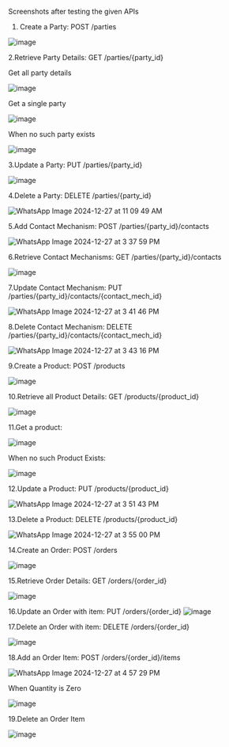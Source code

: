 Screenshots after testing the given APIs

1. Create a Party: POST /parties
   
![image](https://github.com/user-attachments/assets/d030e3d3-7ea3-4750-9b47-558e5edd7254)


2.Retrieve Party Details: GET /parties/{party_id}

Get all party details

![image](https://github.com/user-attachments/assets/25a809c9-c786-4e10-8382-ce9cb38ceb1f)

Get a single party

![image](https://github.com/user-attachments/assets/5ba9dfb5-6f59-4f8e-b8b6-88fe9563f630)


When no such party exists

![image](https://github.com/user-attachments/assets/65c3fb4f-27f9-43d9-868c-19786f3a5dce)



3.Update a Party: PUT /parties/{party_id}

![image](https://github.com/user-attachments/assets/ebb2b38b-d579-466c-ad34-6f73ed6a520d)


4.Delete a Party: DELETE /parties/{party_id}

![WhatsApp Image 2024-12-27 at 11 09 49 AM](https://github.com/user-attachments/assets/9bd67795-c3f3-4076-9c93-ad85def37aee)


5.Add Contact Mechanism: POST /parties/{party_id}/contacts

![WhatsApp Image 2024-12-27 at 3 37 59 PM](https://github.com/user-attachments/assets/b87d3e79-d892-4a0c-b959-01eb5a7f80c2)


6.Retrieve Contact Mechanisms: GET /parties/{party_id}/contacts

![image](https://github.com/user-attachments/assets/de98f0ac-50b1-4cf2-9267-44555caf5176)


7.Update Contact Mechanism: PUT /parties/{party_id}/contacts/{contact_mech_id}

![WhatsApp Image 2024-12-27 at 3 41 46 PM](https://github.com/user-attachments/assets/ca280129-2986-4c0c-8ce2-d27c921cf4af)


8.Delete Contact Mechanism: DELETE /parties/{party_id}/contacts/{contact_mech_id}

![WhatsApp Image 2024-12-27 at 3 43 16 PM](https://github.com/user-attachments/assets/5a931ad8-d54f-430c-9a41-ee548ec1fa51)


9.Create a Product: POST /products

![image](https://github.com/user-attachments/assets/cdcd6f18-e80e-4866-8eb3-426e68d6d69f)


10.Retrieve all Product Details: GET /products/{product_id}

![image](https://github.com/user-attachments/assets/5c70e05e-5909-4874-878c-cb888da9cadd)


11.Get a product:

![image](https://github.com/user-attachments/assets/c12548e7-f1f4-443d-b47d-b3db399eae47)


When no such Product Exists:

![image](https://github.com/user-attachments/assets/b5b216e5-5789-47e1-aa53-bc6856fe1601)


12.Update a Product: PUT /products/{product_id}

![WhatsApp Image 2024-12-27 at 3 51 43 PM](https://github.com/user-attachments/assets/7bac9ee7-d7ca-4b48-9e8c-e9fe7e8d06f8)


13.Delete a Product: DELETE /products/{product_id}

![WhatsApp Image 2024-12-27 at 3 55 00 PM](https://github.com/user-attachments/assets/6833ec99-f228-49cf-8313-d830212d8e02)


14.Create an Order: POST /orders

![image](https://github.com/user-attachments/assets/da9815b9-b4ad-426f-b7ec-8cece51c1c49)


15.Retrieve Order Details: GET /orders/{order_id}

![image](https://github.com/user-attachments/assets/099da9a0-d0f3-4d22-9e92-5d15102b011d)


16.Update an Order with item: PUT /orders/{order_id}
![image](https://github.com/user-attachments/assets/eb1f1de7-e457-45dc-9d5d-c1d14aec3775)


17.Delete an Order with item: DELETE /orders/{order_id}

![image](https://github.com/user-attachments/assets/96c1b194-969c-4c0c-b0d5-5a8a62d03d50)


18.Add an Order Item: POST /orders/{order_id}/items

![WhatsApp Image 2024-12-27 at 4 57 29 PM](https://github.com/user-attachments/assets/d509aa98-736e-4feb-94c9-7d2d9c90f9cf)

When Quantity is Zero

![image](https://github.com/user-attachments/assets/fdc58327-6b97-4d05-96f2-ac961017340c)


19.Delete an Order Item

![image](https://github.com/user-attachments/assets/b2ffda43-dbd2-444c-a7bc-db6f2c4a41ff)



















